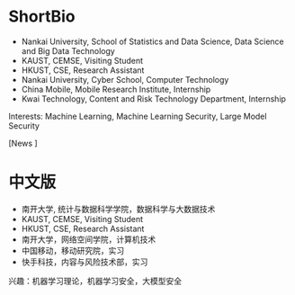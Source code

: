 # ShortBio
- Nankai University, School of Statistics and Data Science, Data Science and Big Data Technology
- KAUST, CEMSE, Visiting Student
- HKUST, CSE, Research Assistant
- Nankai University, Cyber School, Computer Technology
- China Mobile, Mobile Research Institute, Internship
- Kwai Technology, Content and Risk Technology Department, Internship

Interests: Machine Learning, Machine Learning Security, Large Model Security

[News ]




# 中文版
- 南开大学, 统计与数据科学学院，数据科学与大数据技术
- KAUST, CEMSE, Visiting Student
- HKUST, CSE, Research Assistant
- 南开大学，网络空间学院，计算机技术
- 中国移动，移动研究院，实习
- 快手科技，内容与风险技术部，实习

兴趣：机器学习理论，机器学习安全，大模型安全